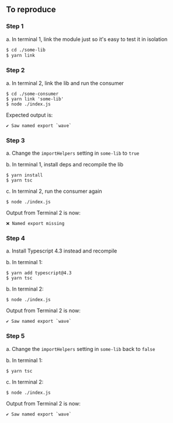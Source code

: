 ## To reproduce

### Step 1

a. In terminal 1, link the module just so it's easy to test it in isolation
```sh
$ cd ./some-lib
$ yarn link 
```

### Step 2

a. In terminal 2, link the lib and run the consumer
```shell
$ cd ./some-consumer
$ yarn link 'some-lib'
$ node ./index.js
```
Expected output is:

```
✔️ Saw named export `wave`
```

### Step 3

a. Change the `importHelpers` setting in `some-lib` to `true`

b. In terminal 1, install deps and recompile the lib

```shell
$ yarn install
$ yarn tsc
```

c. In terminal 2, run the consumer again

```shell
$ node ./index.js
```

Output from Terminal 2 is now:
```
❌ Named export missing
```

### Step 4

a. Install Typescript 4.3 instead and recompile

b. In terminal 1:

```shell
$ yarn add typescript@4.3
$ yarn tsc
```

b. In terminal 2:

```shell
$ node ./index.js
```

Output from Terminal 2 is now:
```
✔️ Saw named export `wave`
```


### Step 5

a. Change the `importHelpers` setting in `some-lib` back to `false`

b. In terminal 1:

```shell
$ yarn tsc
```

c. In terminal 2:

```shell
$ node ./index.js
```

Output from Terminal 2 is now:
```
✔️ Saw named export `wave`
```

